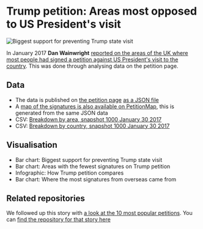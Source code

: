 # Trump petition: Areas most opposed to US President's visit

![](http://ichef.bbci.co.uk/news/624/cpsprodpb/15AC0/production/_93886788_chart_trumppetition_birmingham-1.png "Biggest support for preventing Trump state visit")

In January 2017 **Dan Wainwright** [reported on the areas of the UK where most people had signed a petition against US President's visit to the country](http://www.bbc.co.uk/news/uk-england-38796357). This was done through analysing data on the petition page.

## Data

* The data is published on [the petition page](https://petition.parliament.uk/petitions/171928) [as a JSON file](https://petition.parliament.uk/petitions/171928.json)
* A [map of the signatures is also available on PetitionMap](http://petitionmap.unboxedconsulting.com/?petition=171928), this is generated from the same JSON data
* CSV: [Breakdown by area, snapshot 1000 January 30 2017](https://github.com/BBC-Data-Unit/trump-petition/blob/master/trumppetition_areas_snapshot30jan_1000.csv.csv)
* CSV: [Breakdown by country, snapshot 1000 January 30 2017](https://github.com/BBC-Data-Unit/trump-petition/blob/master/trumppetition_countries_snapshot30jan_1000.csv)

## Visualisation

* Bar chart: Biggest support for preventing Trump state visit
* Bar chart: Areas with the fewest signatures on Trump petition
* Infographic: How Trump petition compares
* Bar chart: Where the most signatures from overseas came from

## Related repositories

We followed up this story with [a look at the 10 most popular petitions](http://www.bbc.co.uk/news/uk-england-38918569). You can [find the repository for that story here](https://github.com/BBC-Data-Unit/petitions)
